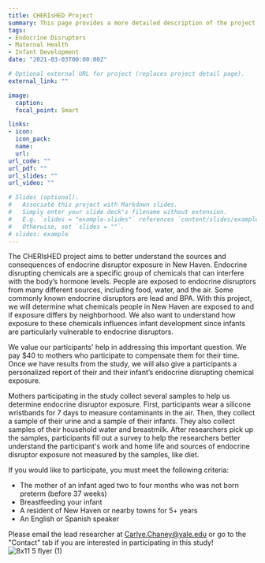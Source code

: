 ```yaml
---
title: CHERIsHED Project
summary: This page provides a more detailed description of the project.
tags:
- Endocrine Disruptors
- Maternal Health
- Infant Development
date: "2021-03-03T00:00:00Z"

# Optional external URL for project (replaces project detail page).
external_link: ""

image:
  caption: 
  focal_point: Smart

links:
- icon: 
  icon_pack: 
  name: 
  url: 
url_code: ""
url_pdf: ""
url_slides: ""
url_video: ""

# Slides (optional).
#   Associate this project with Markdown slides.
#   Simply enter your slide deck's filename without extension.
#   E.g. `slides = "example-slides"` references `content/slides/example-slides.md`.
#   Otherwise, set `slides = ""`.
# slides: example
---
```


The CHERIsHED project aims to better understand the sources and consequences of endocrine disruptor exposure in New Haven. Endocrine disrupting chemicals are a specific group of chemicals that can interfere with the body’s hormone levels. People are exposed to endocrine disruptors from many different sources, including food, water, and the air. Some commonly known endocrine disruptors are lead and BPA. With this project, we will determine what chemicals people in New Haven are exposed to and if exposure differs by neighborhood. We also want to understand how exposure to these chemicals influences infant development since infants are particularly vulnerable to endocrine disruptors.

We value our participants' help in addressing this important question. We pay $40 to mothers who participate to compensate them for their time. Once we have results from the study, we will also give a participants a personalized report of their and their infant’s endocrine disrupting chemical exposure. 

Mothers participating in the study collect several samples to help us determine endocrine disruptor exposure. First, participants wear a silicone wristbands for 7 days to measure contaminants in the air. Then, they collect a sample of their urine and a sample of their infants. They also collect samples of their household water and breastmilk. After researchers pick up the samples, participants fill out a survey to help the researchers better understand the participant's work and home life and sources of endocrine disruptor exposure not measured by the samples, like diet. 

If you would like to participate, you must meet the following criteria:
- The mother of an infant aged two to four months who was not born preterm (before 37 weeks)
- Breastfeeding your infant
- A resident of New Haven or nearby towns for 5+ years
- An English or Spanish speaker

Please email the lead researcher at Carlye.Chaney@yale.edu or go to the "Contact" tab if you are interested in participating in this study!
![8x11 5 flyer (1)](https://user-images.githubusercontent.com/60330966/109863410-97fa4300-7c2f-11eb-82c6-69b76e7685b3.png)


